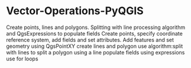 # Vector-Operations-PyQGIS
Create points, lines and polygons. Splitting with line processing algorithm and QgsExpressions to populate fields
Create points, specify coordinate reference system, add fields and set attributes.
Add features and set geometry using QgsPointXY
create lines and polygon
use algorithm:split with lines to split a polygon using a line
populate fields using expressions
use for loops
